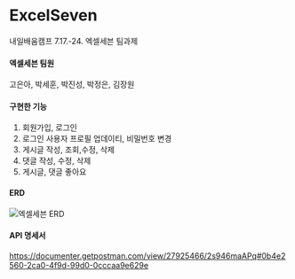 # ExcelSeven
내일배움캠프 7.17.-24. 엑셀세븐 팀과제 

#### 엑셀세븐 팀원
고은아, 박세훈, 박진성, 박정은, 김장원

#### 구현한 기능
1. 회원가입, 로그인
2. 로그인 사용자 프로필 업데이티, 비밀번호 변경
3. 게시글 작성, 조회,수정, 삭제
4. 댓글 작성, 수정, 삭제
5. 게시글, 댓글 좋아요 

#### ERD
![엑셀세븐 ERD](https://github.com/seed0335/ExcelSeven/assets/127582298/c5d2d7bc-5246-4695-934c-287ef21e6b35)

#### API 명세서
https://documenter.getpostman.com/view/27925466/2s946maAPq#0b4e2560-2ca0-4f9d-99d0-0cccaa9e629e
